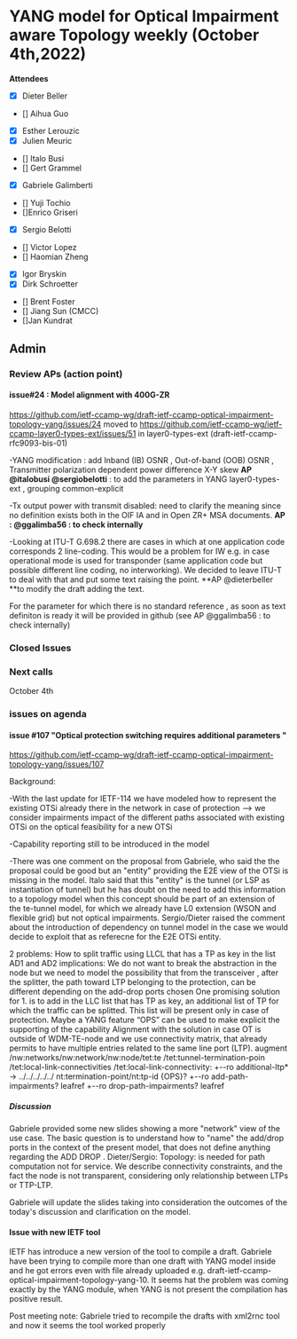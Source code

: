 # YANG model for Optical Impairment aware Topology weekly (October 4th,2022)


****Attendees****
- [x] Dieter Beller
- [] Aihua Guo
- [x] Esther Lerouzic
- [x] Julien Meuric
- [] Italo Busi
- [] Gert Grammel
- [x] Gabriele Galimberti 
- [] Yuji Tochio
- []Enrico Griseri
- [x] Sergio Belotti
- [] Victor Lopez
- [] Haomian Zheng
- [x] Igor Bryskin
- [x] Dirk Schroetter
- [] Brent Foster
- [] Jiang Sun (CMCC)
- []Jan Kundrat

## Admin

### Review APs (action point) 



#### issue#24 : Model alignment with 400G-ZR
https://github.com/ietf-ccamp-wg/draft-ietf-ccamp-optical-impairment-topology-yang/issues/24
moved to https://github.com/ietf-ccamp-wg/ietf-ccamp-layer0-types-ext/issues/51
in layer0-types-ext (draft-ietf-ccamp-rfc9093-bis-01)

-YANG modification : add Inband (IB) OSNR , Out-of-band (OOB) OSNR , Transmitter polarization dependent power difference X-Y skew
**AP @italobusi @sergiobelotti** : to add the parameters in YANG layer0-types-ext , grouping common-explicit

-Tx output power with transmit disabled: need to clarify the meaning since no definition exists both in the OIF IA and in Open ZR+ MSA documents. 
**AP : @ggalimba56 : to check internally**

-Looking at ITU-T G.698.2 there are cases in which at one application code corresponds 2 line-coding. This would be a problem for IW e.g. in case operational mode is used for transponder (same application code but possible different line coding, no interworking).
We decided to leave ITU-T to deal with that and put some text raising the point. 
**AP @dieterbeller **to modify the draft adding the text.

For the parameter for which there is no standard reference , as soon as text definiton is ready it will be provided in github 
(see AP @ggalimba56 : to check internally)


### Closed Issues

### Next calls
October 4th 

### issues on agenda


#### issue #107 "Optical protection switching requires additional parameters "
https://github.com/ietf-ccamp-wg/draft-ietf-ccamp-optical-impairment-topology-yang/issues/107

Background:

-With the last update for IETF-114 we have modeled how to represent the existing OTSi already there in the network in case of protection --> we consider impairments impact of the different paths associated with existing OTSi on the optical feasibility for a new OTSi

-Capability reporting still to be introduced in the model

-There was one comment on the proposal from Gabriele, who said the the proposal could be good but an "entity" 
providing the E2E view of the OTSi is missing in the model.
Italo said that this "entity" is the tunnel (or LSP as instantiation of tunnel) 
but he has doubt on the need to add this information to a topology model when this concept should be part of an extension 
of the te-tunnel model, for which we already have L0 extension (WSON and flexible grid) but not optical impairments.
Sergio/Dieter raised the comment about the introduction of dependency on tunnel model in the case we would decide 
to exploit that as referecne for the E2E OTSi entity.

2 problems:
How to split traffic using LLCL that has a TP as key in the list
AD1 and AD2  implications: We do not want to break the abstraction in the node but we need to model the possibility that from the transceiver , 
after the splitter, the path toward LTP belonging to the protection, can be different depending on the add-drop ports chosen
One promising solution for 1. is to add in the LLC list that has TP as key, an additional list of TP for which the traffic can be splitted. 
This list will be present only in case of protection.
Maybe a YANG feature “OPS” can be used to make explicit the supporting of the capability
Alignment with the solution in case OT is outside of WDM-TE-node and we use connectivity matrix, 
that already permits to have multiple entries related to the same line port (LTP). 
augment     /nw:networks/nw:network/nw:node/tet:te
                            /tet:tunnel-termination-poin
                           /tet:local-link-connectivities
                          /tet:local-link-connectivity:
+--ro additional-ltp*     -> ../../../../../ nt:termination-point/nt:tp-id {OPS}?
+--ro add-path-impairments?    leafref
+--ro drop-path-impairments?   leafref

##### Discussion
Gabriele provided some new slides showing a more "network" view of the use case. The basic question is to understand how to "name" 
the add/drop ports in the context of the present model, that does not define anything regarding the ADD DROP . 
Dieter/Sergio: Topology: is needed for path computation not for service. We describe connectivity constraints,
and the fact the node is not transparent, considering only relationship between LTPs or TTP-LTP.   

Gabriele will update the slides taking into consideration the outcomes of the today's discussion and clarification on the model.

#### Issue with new IETF tool
IETF has introduce a new version of the tool to compile a draft.
Gabriele have been trying to compile more than one draft with YANG model inside and he got errors even with file already uploaded e.g. draft-ietf-ccamp-optical-impairment-topology-yang-10.
It seems hat the problem was coming exactly by the YANG module, when YANG is not present the compilation has positive result.

Post meeting note: Gabriele tried to recompile the drafts with xml2rnc tool and now it seems the tool worked properly 
